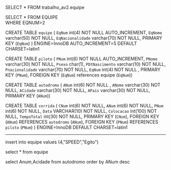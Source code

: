 SELECT * FROM trabalho_av2.equipe

SELECT * FROM EQUIPE<br>
WHERE EQNUM>2


CREATE TABLE `equipe` (
  `EqNum` int(4) NOT NULL AUTO_INCREMENT,
  `EqNome` varchar(50) NOT NULL,
  `EqNacionalidade` varchar(70) NOT NULL,
  PRIMARY KEY (`EqNum`)
) ENGINE=InnoDB AUTO_INCREMENT=5 DEFAULT CHARSET=latin1


CREATE TABLE `piloto` (
  `PNum` int(6) NOT NULL AUTO_INCREMENT,
  `PNome` varchar(30) NOT NULL,
  `Psexo` char(1),
  `PDtNascimento` varchar(10) NOT NULL,
  `Pnacionalidade` varchar(70) NOT NULL,
  `EqNum` int(4) NOT NULL ,
  PRIMARY KEY (`PNum`),
  FOREIGN KEY (`EqNum`) references equipe (`EqNum`))
  
  
  CREATE TABLE `autodromo` (
  `ANum` int(6) NOT NULL ,
  `ANome` varchar(30) NOT NULL,
  `ACidade` varchar(30) NOT NULL,
  `APais` varchar(30) NOT NULL,
  PRIMARY KEY (`ANum`))
  
  
  CREATE TABLE `corrida` (
  `CNum` int(6) NOT NULL,
  `ANum` int(6) NOT NULL,
  `PNum` int(6) NOT NULL,
  `Data` VARCHAR(10) NOT NULL,
  `Colocacao` int(100) NOT NULL,
  `TempoTotal` int(30) NOT NULL,
  PRIMARY KEY (`CNum`),
  FOREIGN KEY (`ANum`) REFERENCES `autodromo` (`ANum`),
  FOREIGN KEY (`PNum`) REFERENCES `piloto` (`PNum`)
) ENGINE=InnoDB DEFAULT CHARSET=latin1


_______________________________________________________________________
insert into equipe values (4,"SPEED","Egito")

select * from equipe

select Anum,Acidade from autodromo
order by ANum desc
  
